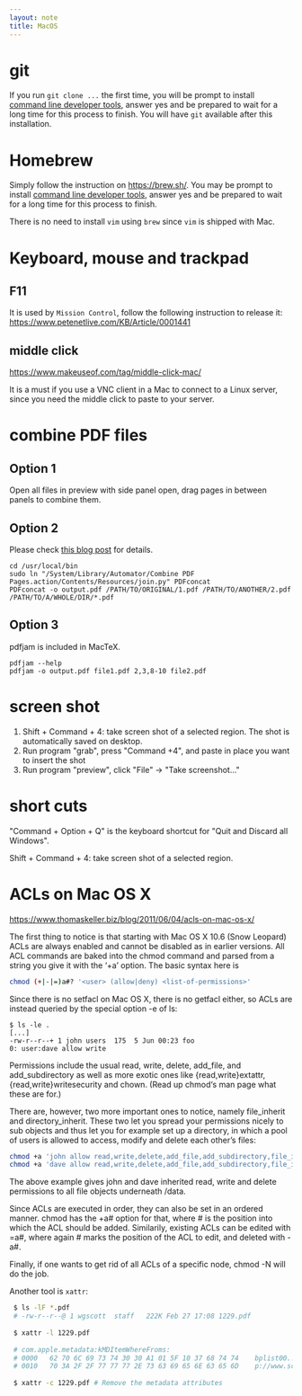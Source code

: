 ```yaml
---
layout: note
title: MacOS
---
```


# git

If you run `git clone ...` the first time, you will be prompt to install [command line developer tools](https://osxdaily.com/2014/02/12/install-command-line-tools-mac-os-x/), answer yes and be prepared to wait for a long time for this process to finish. You will have `git` available after this installation.

# Homebrew

Simply follow the instruction on <https://brew.sh/>. You may be prompt to install [command line developer tools](https://osxdaily.com/2014/02/12/install-command-line-tools-mac-os-x/), answer yes and be prepared to wait for a long time for this process to finish.

There is no need to install `vim` using `brew` since `vim` is shipped with Mac.

# Keyboard, mouse and trackpad
## F11
It is used by `Mission Control`, follow the following instruction to release it:
<https://www.petenetlive.com/KB/Article/0001441>

## middle click

<https://www.makeuseof.com/tag/middle-click-mac/>

It is a must if you use a VNC client in a Mac to connect to a Linux server, since you need the middle click to paste to your server.

# combine PDF files

## Option 1

Open all files in preview with side panel open, drag pages in between panels to combine them.

## Option 2

Please check [this blog post][pdfcon] for details.

~~~
cd /usr/local/bin
sudo ln "/System/Library/Automator/Combine PDF Pages.action/Contents/Resources/join.py" PDFconcat
PDFconcat -o output.pdf /PATH/TO/ORIGINAL/1.pdf /PATH/TO/ANOTHER/2.pdf /PATH/TO/A/WHOLE/DIR/*.pdf
~~~

[pdfcon]: http://gotofritz.net/blog/howto/joining-pdf-files-in-os-x-from-the-command-line/

## Option 3

pdfjam is included in MacTeX. 

~~~
pdfjam --help
pdfjam -o output.pdf file1.pdf 2,3,8-10 file2.pdf
~~~

# screen shot

1. Shift + Command + 4: take screen shot of a selected region. The shot is automatically saved on desktop.
2. Run program "grab", press "Command +4", and paste in place you want to insert the shot
3. Run program "preview", click "File" -> "Take screenshot..."

# short cuts

"Command + Option + Q" is the keyboard shortcut for "Quit and Discard all Windows".

Shift + Command + 4: take screen shot of a selected region.

# ACLs on Mac OS X

<https://www.thomaskeller.biz/blog/2011/06/04/acls-on-mac-os-x/>

The first thing to notice is that starting with Mac OS X 10.6 (Snow Leopard) ACLs are always enabled and cannot be disabled as in earlier versions. All ACL commands are baked into the chmod command and parsed from a string you give it with the ‘+a’ option. The basic syntax here is

~~~sh
chmod (+|-|=)a#? '<user> (allow|deny) <list-of-permissions>'
~~~

Since there is no setfacl on Mac OS X, there is no getfacl either, so ACLs are instead queried by the special option -e of ls:

~~~
$ ls -le .
[...]
-rw-r--r--+ 1 john users  175  5 Jun 00:23 foo
0: user:dave allow write
~~~

Permissions include the usual read, write, delete, add_file, and add_subdirectory as well as more exotic ones like {read,write}extattr, {read,write}writesecurity and chown. (Read up chmod‘s man page what these are for.)

There are, however, two more important ones to notice, namely file_inherit and directory_inherit. These two let you spread your permissions nicely to sub objects and thus let you for example set up a directory, in which a pool of users is allowed to access, modify and delete each other’s files:

~~~sh
chmod +a 'john allow read,write,delete,add_file,add_subdirectory,file_inherit,directory_inherit' /data
chmod +a 'dave allow read,write,delete,add_file,add_subdirectory,file_inherit,directory_inherit' /data
~~~

The above example gives john and dave inherited read, write and delete permissions to all file objects underneath /data.

Since ACLs are executed in order, they can also be set in an ordered manner. chmod has the +a# option for that, where # is the position into which the ACL should be added. Similarily, existing ACLs can be edited with =a#, where again # marks the position of the ACL to edit, and deleted with -a#.

Finally, if one wants to get rid of all ACLs of a specific node, chmod -N <path> will do the job.

Another tool is `xattr`:

~~~sh
 $ ls -lF *.pdf
 # -rw-r--r--@ 1 wgscott  staff   222K Feb 27 17:08 1229.pdf
 
 $ xattr -l 1229.pdf
 
 # com.apple.metadata:kMDItemWhereFroms:
 # 0000   62 70 6C 69 73 74 30 30 A1 01 5F 10 37 68 74 74    bplist00.._.7htt
 # 0010   70 3A 2F 2F 77 77 77 2E 73 63 69 65 6E 63 65 6D    p://www.sciencem
 
 $ xattr -c 1229.pdf # Remove the metadata attributes
~~~
